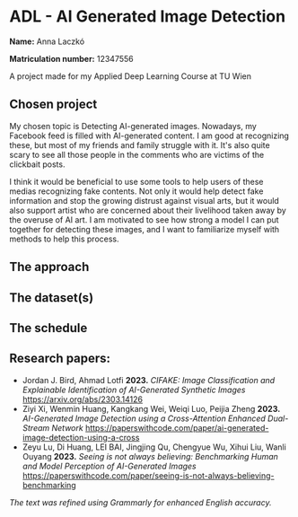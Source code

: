 # ADL - AI Generated Image Detection

 **Name:** Anna Laczkó
 
 **Matriculation number:** 12347556 
 
 A project made for my Applied Deep Learning Course at TU Wien

## Chosen project

My chosen topic is Detecting AI-generated images. Nowadays, my Facebook feed is filled with AI-generated content. I am good at recognizing these, but most of my friends and family struggle with it. It's also quite scary to see all those people in the comments who are victims of the clickbait posts. 

I think it would be beneficial to use some tools to help users of these medias recognizing fake contents. Not only it would help detect fake information and stop the growing distrust against visual arts, but it would also support artist who are concerned about their livelihood taken away by the overuse of AI art. I am motivated to see how strong a model I can put together for detecting these images, and I want to familiarize myself with methods to help this process.

## The approach

## The dataset(s)

## The schedule

## Research papers:
- Jordan J. Bird, Ahmad Lotfi **2023.** *CIFAKE: Image Classification and Explainable Identification of AI-Generated Synthetic Images* https://arxiv.org/abs/2303.14126
- Ziyi Xi, Wenmin Huang, Kangkang Wei, Weiqi Luo, Peijia Zheng **2023.** *AI-Generated Image Detection using a Cross-Attention Enhanced Dual-Stream Network* https://paperswithcode.com/paper/ai-generated-image-detection-using-a-cross
- Zeyu Lu, Di Huang, LEI BAI, Jingjing Qu, Chengyue Wu, Xihui Liu, Wanli Ouyang **2023.** *Seeing is not always believing: Benchmarking Human and Model Perception of AI-Generated Images* https://paperswithcode.com/paper/seeing-is-not-always-believing-benchmarking

*The text was refined using Grammarly for enhanced English accuracy.*